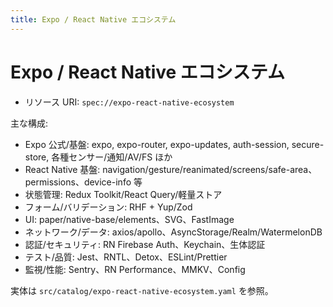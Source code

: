 ```yaml
---
title: Expo / React Native エコシステム
---
```


# Expo / React Native エコシステム

- リソース URI: `spec://expo-react-native-ecosystem`

主な構成:
- Expo 公式/基盤: expo, expo-router, expo-updates, auth-session, secure-store, 各種センサー/通知/AV/FS ほか
- React Native 基盤: navigation/gesture/reanimated/screens/safe-area、permissions、device-info 等
- 状態管理: Redux Toolkit/React Query/軽量ストア
- フォーム/バリデーション: RHF + Yup/Zod
- UI: paper/native-base/elements、SVG、FastImage
- ネットワーク/データ: axios/apollo、AsyncStorage/Realm/WatermelonDB
- 認証/セキュリティ: RN Firebase Auth、Keychain、生体認証
- テスト/品質: Jest、RNTL、Detox、ESLint/Prettier
- 監視/性能: Sentry、RN Performance、MMKV、Config

実体は `src/catalog/expo-react-native-ecosystem.yaml` を参照。

